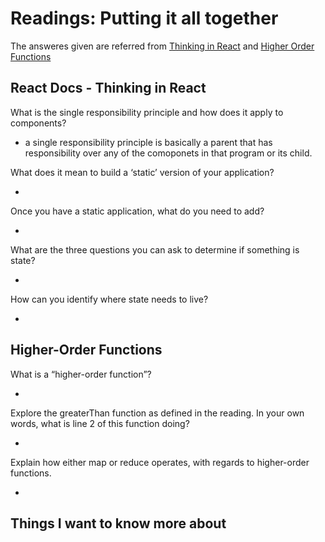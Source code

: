 # Readings: Putting it all together

The answeres given are referred from [Thinking in React](https://reactjs.org/docs/thinking-in-react.html) and [Higher Order Functions](https://eloquentjavascript.net/05_higher_order.html#h_xxCc98lOBK)

## React Docs - Thinking in React

What is the single responsibility principle and how does it apply to components?

- a single responsibility principle is basically a parent that has responsibility over any of the comoponets in that program or its child.

What does it mean to build a ‘static’ version of your application?

-

Once you have a static application, what do you need to add?

-

What are the three questions you can ask to determine if something is state?

-

How can you identify where state needs to live?

-

## Higher-Order Functions

What is a “higher-order function”?

-

Explore the greaterThan function as defined in the reading. In your own words, what is line 2 of this function doing?

-

Explain how either map or reduce operates, with regards to higher-order functions.

-

## Things I want to know more about